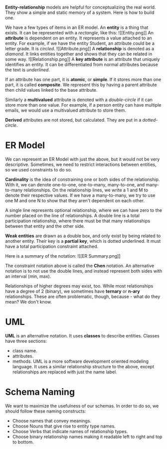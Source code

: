 **Entity-relationship** models are helpful for conceptualizing the real world. They show a simple and static memory of a system. Here is how to build one.

We have a few types of items in an ER model. An **entity** is a thing that exists. It can be represented with a *rectangle*, like this: 
![[Entity.png]]
An **attribute** is dependent on an entity. It represents a value attached to an entity. For example, if we have the entity Student, an attribute could be a letter grade. It is *circled*. 
![[Attribute.png]]
A **relationship** is denoted as a *diamond*. It links entities together and shows that they can be related in some way. 
![[Relationship.png]]
A **key attribute** is an attribute that uniquely identifies an entity. It can be differentiated from normal attributes because the text is *underlined*. 

If an attribute has one part, it is **atomic**, or **simple**. If it stores more than one part, it is called **composite**. We represent this by having a parent attribute then child values linked to the base attribute. 

Similarly a **multivalued** attribute is denoted with a *double-circle* if it can store more than one value. For example, if a person entity can have multiple emails, we would use a multivalued attribute to store them. 

**Derived** attributes are not stored, but calculated. They are put in a *dotted-circle*. 

# ER Model
We can represent an ER Model with just the above, but it would not be very descriptive. Sometimes, we need to restrict interactions between entities, so we used constraints to do so. 

**Cardinality** is the idea of constraining one or both sides of the relationship. With it, we can denote one-to-one, one-to-many, many-to-one, and many-to-many relationships. On the relationship lines, we write a 1 and M to denote their respective values. If we have a many-to-many, we try to use one M and one N to show that they aren't dependent on each other. 

A single line represents optional relationship, where we can have zero to the number placed on the line of relationships. A double line is a total participation relationship, where there must be that many relationships between that entity and the other side. 

**Weak entities** are drawn as a double box, and only exist by being related to another entity. Their key is a **partial key**, which is dotted underlined. It must have a total participation constraint attached. 

Here is a summary of the notation: 
![[ER Summary.png]]

The constraint notation above is called the **Chen** notation. An alternative notation is to not use the double lines, and instead represent both sides with an interval (min, max). 

Relationships of higher degrees may exist, too. While most relationships have a degree of 2 (binary), we sometimes have **ternary** or **n-ary** relationships. These are often problematic, though, because - what do they mean? We don't know. 

# UML
**UML** is an alternative notation. It uses **classes** to describe entities. Classes have three sections:
- class name. 
- attributes. 
- methods. 
UML is a more software development oriented modeling language. It uses a similar relationship structure to the above, except relationships are replaced with just the name label. 

# Schema Naming
We want to maximize the usefulness of our schemas. In order to do so, we should follow these naming constructs:
- Choose names that convey meanings. 
- Choose Nouns that give rise to entity type names. 
- Choose Verbs that indicate names of relationship types. 
- Choose binary relationship names making it readable left to right and top to bottom. 